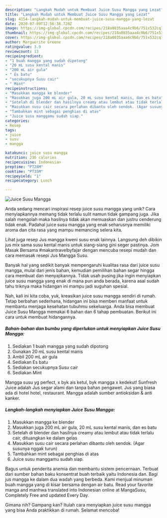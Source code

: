 ```yaml
---
description: "Langkah Mudah untuk Membuat Juice Susu Mangga yang Lezat"
title: "Langkah Mudah untuk Membuat Juice Susu Mangga yang Lezat"
slug: 4154-langkah-mudah-untuk-membuat-juice-susu-mangga-yang-lezat
date: 2020-07-09T12:56:38.720Z
image: https://img-global.cpcdn.com/recipes/218a0835aaa4c9b6/751x532cq70/juice-susu-mangga-foto-resep-utama.jpg
thumbnail: https://img-global.cpcdn.com/recipes/218a0835aaa4c9b6/751x532cq70/juice-susu-mangga-foto-resep-utama.jpg
cover: https://img-global.cpcdn.com/recipes/218a0835aaa4c9b6/751x532cq70/juice-susu-mangga-foto-resep-utama.jpg
author: Marguerite Greene
ratingvalue: 3.9
reviewcount: 13
recipeingredient:
- "1 buah mangga yang sudah dipotong"
- "20 mL susu kental manis"
- "200 mL air gula"
- " Es batu"
- "secukupnya Susu cair"
- " Mint"
recipeinstructions:
- "Masukkan mangga ke blender"
- "Masukkan juga 200 mL air gula, 20 mL susu kental manis, dan es batu"
- "Setelah di blender dan hasilnya creamy atau lembut atau tidak terlalu cair, dituangkan ke dalam gelas"
- "Masukkan susu cair secara perlahan dibantu oleh sendok. (Agar susunya nggak turun)"
- "Tambahkan mint sebagai penghias di atas"
- "Juice susu manggamu sudah siap."
categories:
- Resep
tags:
- juice
- susu
- mangga

katakunci: juice susu mangga 
nutrition: 236 calories
recipecuisine: Indonesian
preptime: "PT28M"
cooktime: "PT35M"
recipeyield: "1"
recipecategory: Lunch

---
```



![Juice Susu Mangga](https://img-global.cpcdn.com/recipes/218a0835aaa4c9b6/751x532cq70/juice-susu-mangga-foto-resep-utama.jpg)

Anda sedang mencari inspirasi resep juice susu mangga yang unik? Cara menyiapkannya memang tidak terlalu sulit namun tidak gampang juga. Jika salah mengolah maka hasilnya tidak akan memuaskan dan justru cenderung tidak enak. Padahal juice susu mangga yang enak seharusnya memiliki aroma dan cita rasa yang mampu memancing selera kita.

Lihat juga resep Jus mangga kweni susu enak lainnya. Langsung deh dibikin jus mix sama susu kental manis untuk siang-siang gini seger pastinya. Jom Masak Bersama #makantravelbyfajar dengan mencuba resepi mudah dan cara memasak resepi Jus Mangga Susu.

Banyak hal yang sedikit banyak mempengaruhi kualitas rasa dari juice susu mangga, mulai dari jenis bahan, kemudian pemilihan bahan segar hingga cara membuat dan menyajikannya. Tidak usah pusing jika ingin menyiapkan juice susu mangga yang enak di mana pun anda berada, karena asal sudah tahu triknya maka hidangan ini mampu jadi suguhan spesial.


Nah, kali ini kita coba, yuk, kreasikan juice susu mangga sendiri di rumah. Tetap berbahan sederhana, hidangan ini bisa memberi manfaat untuk membantu menjaga kesehatan tubuhmu sekeluarga. Anda bisa membuat Juice Susu Mangga memakai 6 bahan dan 6 tahap pembuatan. Berikut ini cara untuk membuat hidangannya.

<!--inarticleads1-->

##### Bahan-bahan dan bumbu yang diperlukan untuk menyiapkan Juice Susu Mangga:

1. Sediakan 1 buah mangga yang sudah dipotong
1. Gunakan 20 mL susu kental manis
1. Ambil 200 mL air gula
1. Sediakan  Es batu
1. Sediakan secukupnya Susu cair
1. Sediakan  Mint


Mangga susu yg perfect, x byk ais ketul, byk mangga x kedekut! Sunfresh Juice adalah Jus segar alami dan tanpa bahan pengawet. Jus yang biasa ada di hotel hotel, restaurant. Mangga adalah sumber antioksidan &amp; anti kanker. 

<!--inarticleads2-->

##### Langkah-langkah menyiapkan Juice Susu Mangga:

1. Masukkan mangga ke blender
1. Masukkan juga 200 mL air gula, 20 mL susu kental manis, dan es batu
1. Setelah di blender dan hasilnya creamy atau lembut atau tidak terlalu cair, dituangkan ke dalam gelas
1. Masukkan susu cair secara perlahan dibantu oleh sendok. (Agar susunya nggak turun)
1. Tambahkan mint sebagai penghias di atas
1. Juice susu manggamu sudah siap.


Bagus untuk penderita anemia dan membantu sistem pencernaan. Terbuat dari sumber bahan baku konsentrat buah terbaik yaitu Indonesia dan. Bagi jus mangga ke dalam dua wadah yang berbeda. Kami menjual minuman buah mangga yang di kisar bersama dengan air batu. Read your favorite manga and manhwa translated into Indonesian online at MangaSusu, Completely Free and updated Every Day. 

Gimana nih? Gampang kan? Itulah cara menyiapkan juice susu mangga yang bisa Anda praktikkan di rumah. Selamat mencoba!
